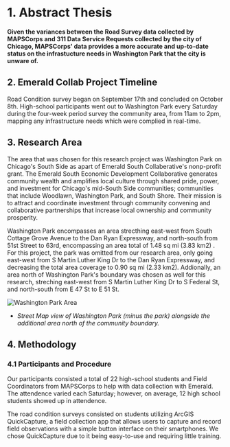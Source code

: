 # 1. Abstract Thesis
**Given the variances between the Road Survey data collected by MAPSCorps and 311 Data Service Requests collected by the city of Chicago, MAPSCorps' data provides a more accurate and up-to-date status on the infrastucture needs in Washington Park that the city is unware of.** 

## 2. Emerald Collab Project Timeline 
Road Condition survey began on September 17th and concluded on October 8th. High-school participants went out to Washington Park every Saturday during the four-week period survey the community area, from 11am to 2pm, mapping any infrastructure needs which were complied in real-time. 

## 3. Research Area
The area that was chosen for this research project was Washington Park on Chicago's South Side as apart of Emerald South Collaberative's nonp-profit grant. The Emerald South Economic Development Collaborative generates community wealth and amplifies local culture through shared pride, power, and investment for Chicago's mid-South Side communities; communities that include Woodlawn, Washington Park, and South Shore. Their mission is to attract and coordinate investment through community convening and collaborative partnerships that increase local ownership and community prosperity.

Washington Park encompasses an area strecthing east-west from South Cottage Grove Avenue to the Dan Ryan Expressway, and north-south from 51st Street to 63rd, encompassing an area total of 1.48 sq mi (3.83 km2) . For this project, the park was omitted from our research area, only going east-west from S Martin Luther King Dr to the Dan Ryan Expressway, and decreasing the total area coverage to 0.90 sq mi (2.33 km2). Addionally, an area north of Washington Park's boundary was chosen as well for this research, streching east-west from S Martin Luther King Dr to S Federal St, and north-south  from E 47 St to E 51 St.

![Washington Park Area](https://i.imgur.com/EhisTEm.png "Research Area")
- *Street Map view of Washington Park (minus the park) alongside the additional area north of the community boundary.*

## 4. Methodology
### 4.1 Participants and Procedure 
Our participants consisted a total of 22 high-school students and Field Coordinators from MAPSCorps to help with data collection with Emerald. The attendence varied each Saturday; however, on average, 12 high school students showed up in attendence.

The road condition surveys consisted on students utilizing ArcGIS QuickCapture, a field collection app that allows users to capture and record field observations with a simple button interface on their smartphones. We chose QuickCapture due to it being easy-to-use and requiring little training. 